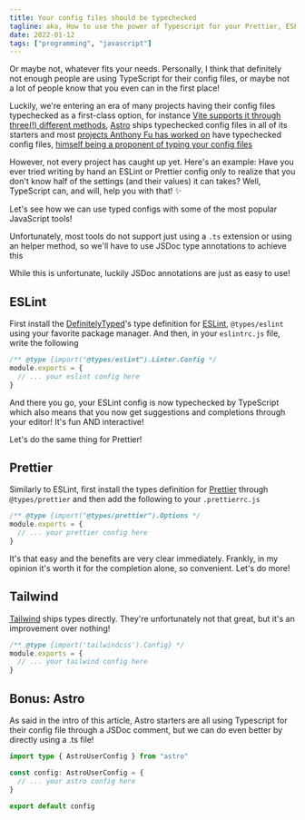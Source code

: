 ```yaml
---
title: Your config files should be typechecked
tagline: aka, How to use the power of Typescript for your Prettier, ESLint and other config files
date: 2022-01-12
tags: ["programming", "javascript"]
---
```


Or maybe not, whatever fits your needs. Personally, I think that definitely not enough people are using TypeScript for their config files, or maybe not a lot of people know that you even can in the first place!

Luckily, we're entering an era of many projects having their config files typechecked as a first-class option, for instance [Vite supports it through three(!) different methods](https://vitejs.dev/config/#config-intellisense), [Astro](https://astro.build) ships typechecked config files in all of its starters and most [projects Anthony Fu has worked on](https://antfu.me/projects) have typechecked config files, [himself being a proponent of typing your config files](https://antfu.me/notes#type-your-config)

However, not every project has caught up yet. Here's an example: Have you ever tried writing by hand an ESLint or Prettier config only to realize that you don't know half of the settings (and their values) it can takes? Well, TypeScript can, and will, help you with that! ✨

Let's see how we can use typed configs with some of the most popular JavaScript tools!

<Blocknote title="On .ts config files and helper methods">

Unfortunately, most tools do not support just using a `.ts` extension or using an helper method, so we'll have to use JSDoc type annotations to achieve this

While this is unfortunate, luckily JSDoc annotations are just as easy to use!

</Blocknote>

## ESLint

First install the [DefinitelyTyped](https://github.com/DefinitelyTyped/DefinitelyTyped)'s type definition for [ESLint](https://eslint.org/), `@types/eslint` using your favorite package manager. And then, in your `eslintrc.js` file, write the following

```js
/** @type {import("@types/eslint").Linter.Config */
module.exports = {
  // ... your eslint config here
}
```

And there you go, your ESLint config is now typechecked by TypeScript which also means that you now get suggestions and completions through your editor! It's fun AND interactive!

Let's do the same thing for Prettier!

## Prettier

Similarly to ESLint, first install the types definition for [Prettier](https://prettier.io/) through `@types/prettier` and then add the following to your `.prettierrc.js`

```js
/** @type {import("@types/prettier").Options */
module.exports = {
  // ... your prettier config here
}
```

It's that easy and the benefits are very clear immediately. Frankly, in my opinion it's worth it for the completion alone, so convenient. Let's do more!

## Tailwind

[Tailwind](https://tailwindcss.com/) ships types directly. They're unfortunately not that great, but it's an improvement over nothing!

```js
/** @type {import('tailwindcss').Config} */
module.exports = {
  // ... your tailwind config here
}
```

## Bonus: Astro

As said in the intro of this article, Astro starters are all using Typescript for their config file through a JSDoc comment, but we can do even better by directly using a .ts file!

```ts
import type { AstroUserConfig } from "astro"

const config: AstroUserConfig = {
  // ... your astro config here
}

export default config
```
